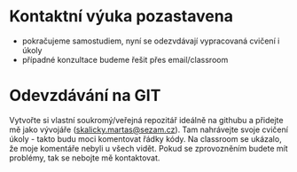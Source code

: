 # Kontaktní výuka pozastavena
* pokračujeme samostudiem, nyní se odezvdávají vypracovaná cvičení i úkoly
* případné konzultace budeme řešit přes email/classroom

# Odevzdávání na GIT
Vytvořte si vlastní soukromý/veřejná repozitář ideálně na githubu a přidejte mě jako vývojáře (skalicky.martas@sezam.cz). Tam nahrávejte svoje cvičení úkoly - takto budu moci komentovat řádky kódy. Na classroom se ukázalo, že moje komentáře nebyli u všech vidět. Pokud se zprovozněním budete mít problémy, tak se nebojte mě kontaktovat.